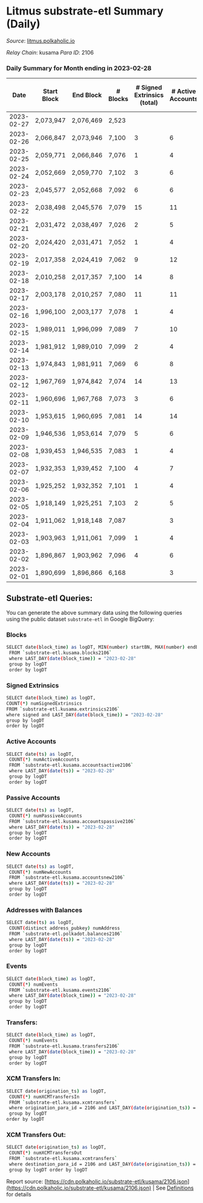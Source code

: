 # Litmus substrate-etl Summary (Daily)

_Source_: [litmus.polkaholic.io](https://litmus.polkaholic.io)

*Relay Chain*: kusama
*Para ID*: 2106



### Daily Summary for Month ending in 2023-02-28


| Date | Start Block | End Block | # Blocks | # Signed Extrinsics (total) | # Active Accounts | # Passive | # New | # Addresses with Balances | # Events | # Transfers | # XCM Transfers In | # XCM Transfers Out | Issues | 
| ---- | ----------- | --------- | -------- | --------------------------- | ----------------- | --------- | ----- | ------------------------- | -------- | ----------- | ------------------ | ------------------- | ------ |
| 2023-02-27 | 2,073,947 | 2,076,469 | 2,523 |  |  |  |  |  | 5,047 |   |   |   |  |
| 2023-02-26 | 2,066,847 | 2,073,946 | 7,100 | 3 | 6 | 1 | 1 | 13,914 | 14,227 | 2 ($10.10) |   |   |  |
| 2023-02-25 | 2,059,771 | 2,066,846 | 7,076 | 1 | 4 |  |  | 13,913 | 14,165 |   |   |   |  |
| 2023-02-24 | 2,052,669 | 2,059,770 | 7,102 | 3 | 6 | 1 | 1 | 13,913 | 14,230 | 2 ($4.05) |   |   |  |
| 2023-02-23 | 2,045,577 | 2,052,668 | 7,092 | 6 | 6 | 1 | 1 | 13,912 | 14,233 | 1 ($181.13) |   |   |  |
| 2023-02-22 | 2,038,498 | 2,045,576 | 7,079 | 15 | 11 | 1 | 1 | 13,911 | 14,253 | 1 ($30.24) |   |   |  |
| 2023-02-21 | 2,031,472 | 2,038,497 | 7,026 | 2 | 5 |  |  | 13,911 | 14,068 |   |   |   |  |
| 2023-02-20 | 2,024,420 | 2,031,471 | 7,052 | 1 | 4 |  |  | 13,911 | 14,114 |   |   |   |  |
| 2023-02-19 | 2,017,358 | 2,024,419 | 7,062 | 9 | 12 | 2 | 1 | 13,911 | 14,189 | 2 ($2.32) | 1 ($12.12) | 1 ($2.28) |  |
| 2023-02-18 | 2,010,258 | 2,017,357 | 7,100 | 14 | 8 |  | 1 | 13,911 | 14,292 |   |   |   |  |
| 2023-02-17 | 2,003,178 | 2,010,257 | 7,080 | 11 | 11 | 3 | 2 | 13,910 | 14,243 | 6 ($108.99) |   | 1 ($5.21) |  |
| 2023-02-16 | 1,996,100 | 2,003,177 | 7,078 | 1 | 4 |  |  | 13,908 | 14,166 |   |   |   |  |
| 2023-02-15 | 1,989,011 | 1,996,099 | 7,089 | 7 | 10 | 1 | 2 | 13,908 | 14,231 | 4 ($7.53) |   |   |  |
| 2023-02-14 | 1,981,912 | 1,989,010 | 7,099 | 2 | 4 |  |  | 13,907 | 14,212 |   |   |   |  |
| 2023-02-13 | 1,974,843 | 1,981,911 | 7,069 | 6 | 8 | 1 | 2 | 13,907 | 14,185 | 2 ($70.47) | 1 ($35.78) |   |  |
| 2023-02-12 | 1,967,769 | 1,974,842 | 7,074 | 14 | 13 | 2 | 4 | 13,905 | 14,246 | 10 ($446.68) |   |   |  |
| 2023-02-11 | 1,960,696 | 1,967,768 | 7,073 | 3 | 6 | 1 |  | 13,903 | 14,172 | 1 ($10.66) |   | 1 ($10.64) |  |
| 2023-02-10 | 1,953,615 | 1,960,695 | 7,081 | 14 | 14 | 2 | 2 | 13,903 | 14,264 | 7 ($71.56) |   |   |  |
| 2023-02-09 | 1,946,536 | 1,953,614 | 7,079 | 5 | 6 | 1 | 1 | 13,902 | 14,194 | 4 ($130.74) |   |   |  |
| 2023-02-08 | 1,939,453 | 1,946,535 | 7,083 | 1 | 4 |  |  | 13,901 | 14,182 |   | 1 ($5.94) |   |  |
| 2023-02-07 | 1,932,353 | 1,939,452 | 7,100 | 4 | 7 | 1 | 1 | 13,902 | 14,234 | 1 ($9.89) |   | 1 ($9.86) |  |
| 2023-02-06 | 1,925,252 | 1,932,352 | 7,101 | 1 | 4 | 1 |  | 13,901 | 14,214 | 1 ($5.93) |   |   |  |
| 2023-02-05 | 1,918,149 | 1,925,251 | 7,103 | 2 | 5 |  |  | 13,902 | 14,221 |   |   |   |  |
| 2023-02-04 | 1,911,062 | 1,918,148 | 7,087 |  | 3 |  |  | 13,902 | 14,181 |   |   |   |  |
| 2023-02-03 | 1,903,963 | 1,911,061 | 7,099 | 1 | 4 |  |  | 13,902 | 14,208 |   |   |   |  |
| 2023-02-02 | 1,896,867 | 1,903,962 | 7,096 | 4 | 6 | 1 | 1 | 13,902 | 14,224 | 2 ($32.66) |   |   |  |
| 2023-02-01 | 1,890,699 | 1,896,866 | 6,168 |  | 3 |  |  | 13,902 | 12,339 |   |   |   |  |

## Substrate-etl Queries:
You can generate the above summary data using the following queries using the public dataset `substrate-etl` in Google BigQuery:

### Blocks
```bash
SELECT date(block_time) as logDT, MIN(number) startBN, MAX(number) endBN, COUNT(*) numBlocks 
 FROM `substrate-etl.kusama.blocks2106`  
 where LAST_DAY(date(block_time)) = "2023-02-28" 
 group by logDT 
 order by logDT
```

### Signed Extrinsics
```bash
SELECT date(block_time) as logDT, 
COUNT(*) numSignedExtrinsics 
FROM `substrate-etl.kusama.extrinsics2106`  
where signed and LAST_DAY(date(block_time)) = "2023-02-28" 
group by logDT 
order by logDT
```

### Active Accounts
```bash
SELECT date(ts) as logDT, 
 COUNT(*) numActiveAccounts 
 FROM `substrate-etl.kusama.accountsactive2106` 
 where LAST_DAY(date(ts)) = "2023-02-28" 
 group by logDT 
 order by logDT
```

### Passive Accounts
```bash
SELECT date(ts) as logDT, 
 COUNT(*) numPassiveAccounts 
 FROM `substrate-etl.kusama.accountspassive2106` 
 where LAST_DAY(date(ts)) = "2023-02-28" 
 group by logDT 
 order by logDT
```

### New Accounts
```bash
SELECT date(ts) as logDT, 
 COUNT(*) numNewAccounts 
 FROM `substrate-etl.kusama.accountsnew2106` 
 where LAST_DAY(date(ts)) = "2023-02-28" 
 group by logDT
 order by logDT
```

### Addresses with Balances
```bash
SELECT date(ts) as logDT,
 COUNT(distinct address_pubkey) numAddress 
 FROM `substrate-etl.polkadot.balances2106` 
 where LAST_DAY(date(ts)) = "2023-02-28" 
 group by logDT 
 order by logDT
```

### Events
```bash
SELECT date(block_time) as logDT, 
 COUNT(*) numEvents 
 FROM `substrate-etl.kusama.events2106` 
 where LAST_DAY(date(block_time)) = "2023-02-28" 
 group by logDT 
 order by logDT
```

### Transfers:
```bash
SELECT date(block_time) as logDT, 
 COUNT(*) numEvents 
 FROM `substrate-etl.kusama.transfers2106` 
 where LAST_DAY(date(block_time)) = "2023-02-28" 
 group by logDT 
 order by logDT
```

### XCM Transfers In:
```bash
SELECT date(origination_ts) as logDT, 
 COUNT(*) numXCMTransfersIn 
 FROM `substrate-etl.kusama.xcmtransfers` 
 where origination_para_id = 2106 and LAST_DAY(date(origination_ts)) = "2023-02-28" 
 group by logDT 
order by logDT
```

### XCM Transfers Out:
```bash
SELECT date(origination_ts) as logDT, 
 COUNT(*) numXCMTransfersOut 
 FROM `substrate-etl.kusama.xcmtransfers` 
 where destination_para_id = 2106 and LAST_DAY(date(origination_ts)) = "2023-02-28" 
 group by logDT order by logDT
```


Report source: [https://cdn.polkaholic.io/substrate-etl/kusama/2106.json](https://cdn.polkaholic.io/substrate-etl/kusama/2106.json) | See [Definitions](/DEFINITIONS.md) for details
